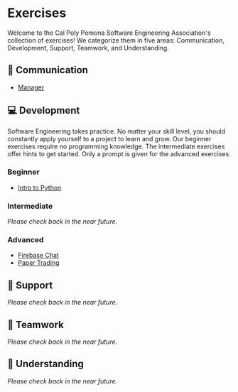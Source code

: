 # Exercises
Welcome to the Cal Poly Pomona Software Engineering Association's collection of exercises! We categorize them in five areas: Communication, Development, Support, Teamwork, and Understanding.

## :speech_balloon: Communication
- [Manager](Communication/Manager.MD)

## :computer: Development
Software Engineering takes practice. No matter your skill level, you should constantly apply yourself to a project to learn and grow. Our beginner exercises require no programming knowledge. The intermediate exercises offer hints to get started. Only a prompt is given for the advanced exercises.  

### Beginner
- [Intro to Python](Development/Beginner/Python/python.MD)

### Intermediate
*Please check back in the near future.*

### Advanced
- [Firebase Chat](Development/Advanced/Firebase%20Chat/firebase-chat.MD)
- [Paper Trading](Development/Advanced/Paper%20Trading/paper-trading.MD)

## :wrench: Support
*Please check back in the near future.*

## :rocket: Teamwork
*Please check back in the near future.*

## :rowboat: Understanding
*Please check back in the near future.*
